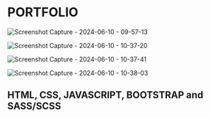# PORTFOLIO

![Screenshot Capture - 2024-06-10 - 09-57-13](https://github.com/SidneyEmeka/sidswipe/assets/100122510/c09ce988-6de1-48c9-80c7-812e9b045810)

![Screenshot Capture - 2024-06-10 - 10-37-20](https://github.com/SidneyEmeka/sidswipe/assets/100122510/78f0a11a-021a-4b8e-9b31-1979a438ab9d)

![Screenshot Capture - 2024-06-10 - 10-37-41](https://github.com/SidneyEmeka/sidswipe/assets/100122510/f91e46ed-1691-45ad-ae3b-10e44162bc78)

![Screenshot Capture - 2024-06-10 - 10-38-03](https://github.com/SidneyEmeka/sidswipe/assets/100122510/82833ceb-c89e-4cdc-a189-5fe396d6f674)


## HTML, CSS, JAVASCRIPT, BOOTSTRAP and SASS/SCSS
